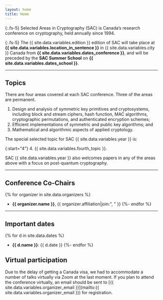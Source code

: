 ```yaml
---
layout: home
title: Home
---
```


{:.fs-5}
Selected Areas in Cryptography (SAC) is Canada’s research conference on cryptography, held annually since 1994.

{:.fs-5}
The {{ site.data.variables.edition }} edition of SAC will take place at <b>{{ site.data.variables.location_in_sentence }}</b> in {{ site.data.variables.city }} Canada from <b>{{ site.data.variables.dates_conference }}</b>, and will be preceded by the <b>SAC Summer School</b> on <b>{{ site.data.variables.dates_school }}</b>.

<hr>

## Topics

There are four areas covered at each SAC conference. Three of the areas are permanent.

1. Design and analysis of symmetric key primitives and cryptosystems, including block and stream ciphers, hash function, MAC algorithms, cryptographic permutations, and authenticated encryption schemes;
2. Efficient implementations of symmetric and public key algorithms; and
3. Mathematical and algorithmic aspects of applied cryptology.

The special selected topic for SAC {{ site.data.variables.year }} is:

{:start="4"}
4. {{ site.data.variables.fourth_topic }}.

SAC {{ site.data.variables.year }} also welcomes papers in any of the areas above with a focus on post-quantum cryptography.

<hr>

## Conference Co-Chairs

{% for organizer in site.data.organizers %}
- <b>{{ organizer.name }}</b>, {{ organizer.affiliation|join:", " }}
{%- endfor %}

<hr>

## Important dates

{% for d in site.data.dates %}
- <b>{{ d.name }}</b>: {{ d.date }}
{%- endfor %}

## Virtual participation

Due to the delay of getting a Canada visa, we had to accommodate a number of talks virtually via Zoom at the last moment. If you plan to attend the conference virtually, an email should be sent to [{{ site.data.variables.organizer_email }}](mailto:{{ site.data.variables.organizer_email }}) for registration. 
